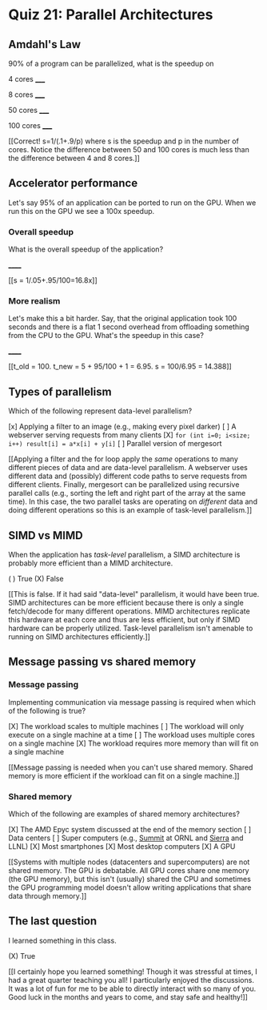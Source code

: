 # Quiz 21: Parallel Architectures

## Amdahl's Law

90% of a program can be parallelized, what is the speedup on

4 cores
[___](=3.077+-.05)

8 cores
[___](=4.706+-.05)

50 cores
[___](=8.475+-.05)

100 cores
[___](=9.174+-.05)

[[Correct! s=1/(.1+.9/p) where s is the speedup and p in the number of cores. Notice the difference between 50 and 100 cores is much less than the difference between 4 and 8 cores.]]

## Accelerator performance

Let's say 95% of an application can be ported to run on the GPU.
When we run this on the GPU we see a 100x speedup.

### Overall speedup

What is the overall speedup of the application?

[____](=16.8+-.1)

[[s = 1/.05+.95/100=16.8x]]

### More realism

Let's make this a bit harder. Say, that the original application took 100 seconds and there is a flat 1 second overhead from offloading something from the CPU to the GPU. What's the speedup in this case?

[____](=14.388+-.1)

[[t_old = 100. t_new = 5 + 95/100 + 1 = 6.95. s = 100/6.95 = 14.388]]

## Types of parallelism

Which of the following represent data-level parallelism?

[x] Applying a filter to an image (e.g., making every pixel darker)
[ ] A webserver serving requests from many clients
[X] `for (int i=0; i<size; i++) result[i] = a*x[i] + y[i]`
[ ] Parallel version of mergesort

[[Applying a filter and the for loop apply the *same* operations to many different pieces of data and are data-level parallelism. A webserver uses different data and (possibly) different code paths to serve requests from different clients. Finally, mergesort can be parallelized using recursive parallel calls (e.g., sorting the left and right part of the array at the same time). In this case, the two parallel tasks are operating on *different* data and doing different operations so this is an example of task-level parallelism.]]

## SIMD vs MIMD

When the application has *task-level* parallelism, a SIMD architecture is probably more efficient than a MIMD architecture.

( ) True
(X) False

[[This is false. If it had said "data-level" parallelism, it would have been true. SIMD architectures can be more efficient because there is only a single fetch/decode for many different operations. MIMD architectures replicate this hardware at each core and thus are less efficient, but only if SIMD hardware can be properly utilized. Task-level parallelism isn't amenable to running on SIMD architectures efficiently.]]

## Message passing vs shared memory

### Message passing

Implementing communication via message passing is required when which of the following is true?

[X] The workload scales to multiple machines
[ ] The workload will only execute on a single machine at a time
[ ] The workload uses multiple cores on a single machine
[X] The workload requires more memory than will fit on a single machine

[[Message passing is needed when you can't use shared memory. Shared memory is more efficient if the workload can fit on a single machine.]]

### Shared memory

Which of the following are examples of shared memory architectures?

[X] The AMD Epyc system discussed at the end of the memory section
[ ] Data centers
[ ] Super computers (e.g., [Summit](https://www.olcf.ornl.gov/summit/) at ORNL and [Sierra](https://computing.llnl.gov/computers/sierra) and LLNL)
[X] Most smartphones
[X] Most desktop computers
[X] A GPU

[[Systems with multiple nodes (datacenters and supercomputers) are not shared memory. The GPU is debatable. All GPU cores share one memory (the GPU memory), but this isn't (usually) shared the CPU and sometimes the GPU programming model doesn't allow writing applications that share data through memory.]]

## The last question

I learned something in this class.

(X) True

[[I certainly hope you learned something! Though it was stressful at times, I had a great quarter teaching you all! I particularly enjoyed the discussions. It was a lot of fun for me to be able to directly interact with so many of you. Good luck in the months and years to come, and stay safe and healthy!]]
